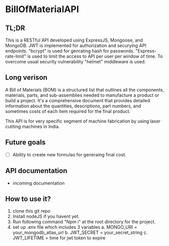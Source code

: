# BillOfMaterialAPI

## TL;DR
This is a RESTful API developed using ExpressJS, Mongoose, and MongoDB. JWT is implemented for authorization and securying API endpoints. "bcrypt" is used for genrating hash for passwords. 
"Express-rate-limit" is used to limit the access to API per user per window of time. To overcome usual security vulnerability "helmet" middleware is used. 

## Long verison
A Bill of Materials (BOM) is a structured list that outlines all the components, materials, parts, and sub-assemblies needed to manufacture a product or build a project. It's a comprehensive document that provides detailed information about the quantities, descriptions, part numbers, and sometimes costs of each item required for the final product.

This API is for very specific segment of machine fabrication by using laser cutiting machines in India.


## Future goals
- [ ] Ability to create new formulas for generaing final cost.

## API documentation
- incoming documentation


## How to use it?
1. clone this git repo
2. Install nodeJS if you havent yet.
3. Run following command "Npm i" at the root directory for the project.
4. set up .env file which includes  3 variables
   a. MONGO_URI = your_mongodb_atlas_url
   b. JWT_SECRET = your_secret_string
   c. JWT_LIFETIME = time for jwt token to expire
